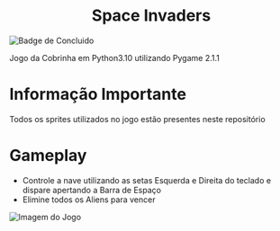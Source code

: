 <h1 align = "center"> Space Invaders </h1>

![Badge de Concluido](https://img.shields.io/static/v1?label=STATUS&message=CONCLUIDO&color=BLUE?style=plastic&logo=appveyor)

 Jogo da Cobrinha em Python3.10 utilizando Pygame 2.1.1

 # Informação Importante
 Todos os sprites utilizados no jogo estão presentes neste repositório
 
 # Gameplay
 - Controle a nave utilizando as setas Esquerda e Direita do teclado e dispare apertando a Barra de Espaço 
 - Elimine todos os Aliens para vencer 

 ![Imagem do Jogo](https://user-images.githubusercontent.com/115511374/196170717-60742732-c9c2-4110-9f11-c06141dc5d92.png)
